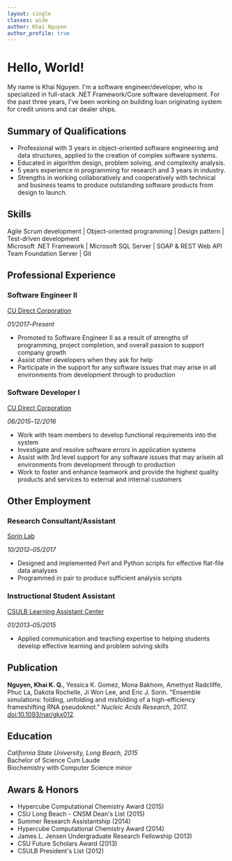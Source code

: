 ```yaml
---
layout: single
classes: wide
author: Khai Nguyen
author_profile: true
---
```

# Hello, World!

My name is Khai Nguyen. I'm a software engineer/developer, who is specialized in full-stack .NET Framework/Core software development. For the past three years, I've been working on building loan originating system for credit unions and car dealer ships.

## Summary of Qualifications

* Professional with 3 years in object-oriented software engineering and data structures, applied to the creation of complex software systems.
* Educated in algorithm design, problem solving, and complexity analysis.
* 5 years experience in programming for research and 3 years in industry.
* Strengths in working collaboratively and cooperatively with technical and business teams to produce outstanding software products from design to launch.

## Skills

Agile Scrum development | Object-oriented programming | Design pattern | Test-driven development<br/>
Microsoft .NET Framework | Microsoft SQL Server | SOAP & REST Web API <br/>
Team Foundation Server | Git

## Professional Experience

### Software Engineer II

[CU Direct Corporation](https://www.cudirect.com/)

_01/2017_&ndash;_Present_

* Promoted to Software Engineer II as a result of strengths of programming, project completion, and overall passion to support company growth
* Assist other developers when they ask for help
* Participate in the support for any software issues that may arise in all environments from development through to production

### Software Developer I

[CU Direct Corporation](https://www.cudirect.com/)

_06/2015_&ndash;_12/2016_

* Work with team members to develop functional requirements into the system
* Investigate and resolve software errors in application systems
* Assist with 3rd level support for any software issues that may arisein all environments from development through to production
* Work to foster and enhance teamwork and provide the highest quality products and services to external and internal customers

## Other Employment

### Research Consultant/Assistant

[Sorin Lab](http://folding.cnsm.csulb.edu/)

_10/2012_&ndash;_05/2017_

* Designed and implemented Perl and Python scripts for effective flat-file data analyses
* Programmed in pair to produce sufficient analysis scripts

### Instructional Student Assistant

[CSULB Learning Assistant Center](https://www.csulb.edu/learning-assistance-center)

_01/2013_&ndash;_05/2015_

* Applied communication and teaching expertise to helping students develop effective learning and problem solving skills

## Publication

**Nguyen, Khai K. Q.**, Yessica K. Gomez, Mona Bakhom, Amethyst Radcliffe, Phuc La, Dakota Rochelle, Ji Won Lee, and Eric J. Sorin. "Ensemble simulations: folding, unfolding and misfolding of a high-efficiency frameshifting RNA pseudoknot." _Nucleic Acids Research_, 2017. [doi:10.1093/nar/gkx012](https://doi.org/10.1093/nar/gkx012).

## Education

_California State University, Long Beach, 2015_ <br/>
Bachelor of Science Cum Laude <br/>
Biochemistry with Computer Science minor

## Awars & Honors

* Hypercube Computational Chemistry Award (2015)
* CSU Long Beach - CNSM Dean's List (2015)
* Summer Research Assistantship (2014)
* Hypercube Computational Chemistry Award (2014)
* James L. Jensen Undergraduate Research Fellowship (2013)
* CSU Future Scholars Award (2013)
* CSULB President's List (2012)
